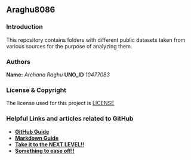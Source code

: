 ## Araghu8086

### **Introduction**

This repository contains folders with different public datasets taken from various sources for the purpose of analyzing them.

### **Authors**

**Name:** _Archana Raghu_
**UNO_ID** _10477083_

### **License & Copyright**

The license used for this project is [LICENSE](https://github.com/ArchanaRaghu512/Araghu8086/blob/master/LICENSE)

### **Helpful Links and articles related to GitHub**

* [**GitHub Guide**](https://guides.github.com/activities/hello-world/)
* [**Markdown Guide**](https://www.markdownguide.org)
* [**Take it to the NEXT LEVEL!!**](https://www.codeschool.com/courses/mastering-github)
* [**Something to ease off!!**](https://i.pinimg.com/736x/74/56/0e/74560e4271d599f06e4b93e71f4a3836--calvin-and-hobbes-quotes-calvin--hobbes.jpg)



